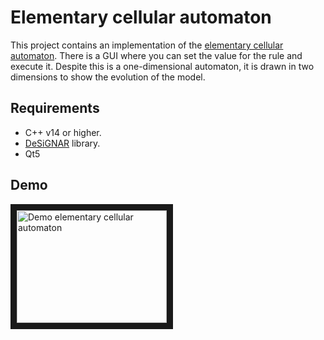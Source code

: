 # Elementary cellular automaton

This project contains an implementation of the
[elementary cellular automaton](https://mathworld.wolfram.com/ElementaryCellularAutomaton.html).
There is a GUI where you can set the value for the rule and execute it.
Despite this is a one-dimensional automaton, it is drawn in two dimensions to show
the evolution of the model.

## Requirements

- C++ v14 or higher.
- [DeSiGNAR](https://github.com/R3mmurd/DeSiGNAR) library.
- Qt5

## Demo

<a href="http://www.youtube.com/watch?feature=player_embedded&v=wfMQ33UimSg
" target="_blank"><img src="http://img.youtube.com/vi/wfMQ33UimSg/0.jpg"
alt="Demo elementary cellular automaton" width="240" height="180" border="10" /></a>
